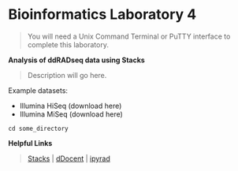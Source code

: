 # Bioinformatics Laboratory 4
>You will need a Unix Command Terminal or PuTTY interface to complete this laboratory. 

**Analysis of ddRADseq data using Stacks**
>Description will go here.


Example datasets: 

* Illumina HiSeq (download here)
* Illumina MiSeq (download here)


```
cd some_directory
```


**Helpful Links**
>[Stacks](https://catchenlab.life.illinois.edu/stacks/) | [dDocent](https://www.ddocent.com/) | [ipyrad](https://ipyrad.readthedocs.io/en/master/)
